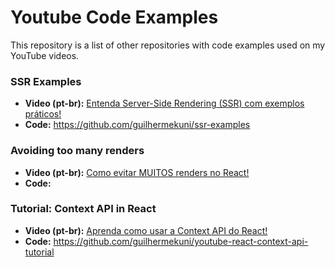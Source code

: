 # Youtube Code Examples

This repository is a list of other repositories with code examples used on my YouTube videos.

### SSR Examples
- **Video (pt-br):** [Entenda Server-Side Rendering (SSR) com exemplos práticos!](https://www.youtube.com/watch?v=cOxv6jsjJqw)
- **Code:** https://github.com/guilhermekuni/ssr-examples

### Avoiding too many renders
- **Video (pt-br):** [Como evitar MUITOS renders no React!](https://www.youtube.com/watch?v=WIa926Lf9rA)
- **Code:** 

### Tutorial: Context API in React
- **Video (pt-br):** [Aprenda como usar a Context API do React!]()
- **Code:** https://github.com/guilhermekuni/youtube-react-context-api-tutorial
